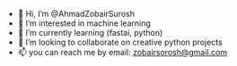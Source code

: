 - 👋 Hi, I’m @AhmadZobairSurosh
- 👀 I’m interested in machine learning 
- 🌱 I’m currently learning (fastai, python)
- 💞️ I’m looking to collaborate on creative python projects
- 📫 you can reach me by email: zobairsorosh@gmail.com

<!---->

